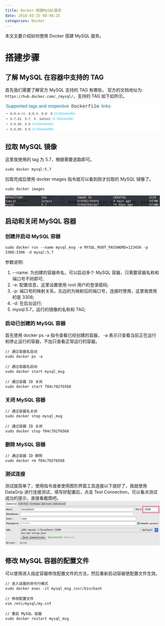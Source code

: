 ```yaml
---
title: Docker-搭建MySQL服务
date: 2018-03-25 08:48:25
categories: Docker
---
```


本文主要介绍如何使用 Docker 搭建 MySQL 服务。

# 搭建步骤

## 了解 MySQL 在容器中支持的 TAG

首先我们需要了解官方 MySQL 支持的 TAG 有哪些， 官方的文档地址为: `https://hub.docker.com/_/mysql/`，支持的 TAG 如下如所示。
<!-- more -->
![IMAGE](Docker-搭建MySQL服务/20180325090136.png)

## 拉取 MySQL 镜像

这里我使用的 tag 为 5.7，根据需要选取即可。

```　shell
sudo docker mysql:5.7
```

拉取完成后使用 docker images 指令就可以看到刚才拉取的 MySQL 镜像了。

``` shell
sudo docker images
```

![IMAGE](Docker-搭建MySQL服务/20180325091444.png)

## 启动和关闭 MySQL 容器

### 创建并启动 MySQL 容器

``` shell
sudo docker run --name mysql_msg -e MYSQL_ROOT_PASSWORD=123456 -p 3308:3306 -d mysql:5.7
```

参数说明:

1. --name: 为创建的容器命名，可以启动多个 MySQL 容器，只需要容器名称和端口号不同即可;
2. -e: 配置信息，这里设置使用 root 用户的登录密码;
3. -p: 端口号的映射关系，左边的为映射后的端口号，连接时使用，这里我使用的是 3308;
4. -d: 在后台运行;
5. mysql:5.7，运行的镜像的名称和 TAG;

### 启动已创建的 MySQL 容器

首先使用 docker ps -a 指令查看已经创建的容器， -a 表示只查看当前正在运行和停止运行的容器，不加只查看正常运行的容器。

``` shell
// 通过容器名启动
sudo docker ps -a

// 通过容器名启动
sudo docker start mysql_msg

// 通过容器 ID 关闭
sudo docker start f04c702f6568

```

### 关闭 MySQL 容器

``` shell
// 通过容器名关闭
sudo docker stop mysql_msg

// 通过容器 ID 关闭
sudo docker stop f04c702f6568
```

### 删除 MySQL 容器

``` shell
// 通过容器 ID 删除
sudo docker rm f04c702f6568
```

### 测试连接

测试就简单了，使用指令或者使用图形界面工具连接以下就好了，我就使用 DataGrip 进行连接测试，填写好配置后，点击 Test Connection，可以看点测试成功的提示，直接看截图吧。
![IMAGE](Docker-搭建MySQL服务/20180325095038.png)

## 修改 MySQL 容器的配置文件

可以使用进入指定容器修改配置文件的方法，然后重新启动容器使配置文件生效。

``` shell
// 进入容器的命令行模式
sudo docker exec -it mysql_msg /usr/bin/bash

// 修改配置文件
vim /etc/mysql/my.cnf

// 重启 MySQL 容器
sudo docker restart mysql_msg
```